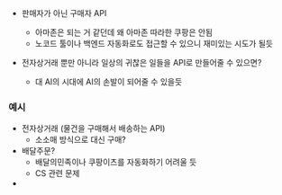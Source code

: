 - 판매자가 아닌 구매자 API
	- 아마존은 되는 거 같던데 왜 아마존 따라한 쿠팡은 안됨
	- 노코드 툴이나 백엔드 자동화로도 접근할 수 있으니 재미있는 시도가 될듯

- 전자상거래 뿐만 아니라 일상의 귀찮은 일들을 API로 만들어줄 수 있으면?
	- 대 AI의 시대에 AI의 손발이 되어줄 수 있을듯

### 예시

- 전자상거래 (물건을 구매해서 배송하는 API)
	- 소소매 방식으로 대신 구매?
- 배달주문?
	- 배달의민족이나 쿠팡이츠를 자동화하기 어려울 듯
	- CS 관련 문제
- 